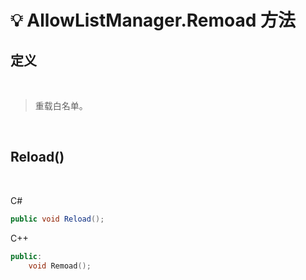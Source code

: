 # 💡 AllowListManager.Remoad 方法

## 定义

<br>

> 重载白名单。

<br>

## Reload()

<br>

C#
```cs
public void Reload();
```
C++
```cpp
public:
    void Remoad();
```


<br>

  
<br>